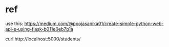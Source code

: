 # ref
use this: https://medium.com/@poojasanika01/create-simple-python-web-api-s-using-flask-b011e0eb7b1a

curl http://localhost:5000/students/